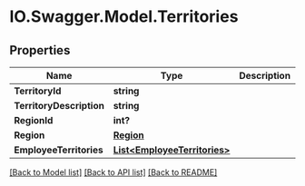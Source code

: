# IO.Swagger.Model.Territories
## Properties

Name | Type | Description | Notes
------------ | ------------- | ------------- | -------------
**TerritoryId** | **string** |  | [optional] 
**TerritoryDescription** | **string** |  | [optional] 
**RegionId** | **int?** |  | 
**Region** | [**Region**](Region.md) |  | [optional] 
**EmployeeTerritories** | [**List&lt;EmployeeTerritories&gt;**](EmployeeTerritories.md) |  | [optional] 

[[Back to Model list]](../README.md#documentation-for-models) [[Back to API list]](../README.md#documentation-for-api-endpoints) [[Back to README]](../README.md)

